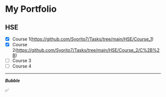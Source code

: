 # My Portfolio
## HSE
- [x] Course 1(https://github.com/Syorito7/Tasks/tree/main/HSE/Course_1)
- [x] Course 2(https://github.com/Syorito7/Tasks/tree/main/HSE/Course_2/C%2B%2B)
- [ ] Course 3
- [ ] Course 4

___

***Bubble***

:white_check_mark: